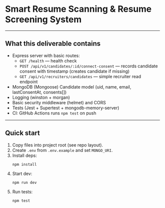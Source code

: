 # Smart Resume Scanning & Resume Screening System

---

## What this deliverable contains
- Express server with basic routes:
  - `GET /health` — health check
  - `POST /api/v1/candidates/:id/connect-consent` — records candidate consent with timestamp (creates candidate if missing)
  - `GET /api/v1/recruiters/candidates` — simple recruiter read endpoint
- MongoDB (Mongoose) Candidate model (uid, name, email, lastConsentAt, consents[])
- Logging (winston + morgan)
- Basic security middleware (helmet) and CORS
- Tests (Jest + Supertest + mongodb-memory-server)
- CI: GitHub Actions runs `npm test` on push

---

## Quick start

1. Copy files into project root (see repo layout).
2. Create `.env` from `.env.example` and set `MONGO_URI`.
3. Install deps:
    ```
    npm install
    ```
4. Start dev:
    ```
    npm run dev
    ```
5. Run tests:
    ```
    npm test
    ```
